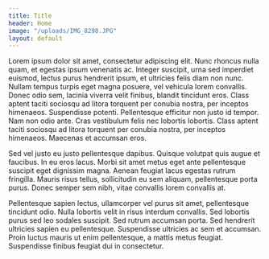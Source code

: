 ```yaml
---
title: Title
header: Home
image: "/uploads/IMG_8298.JPG"
layout: default
---
```


Lorem ipsum dolor sit amet, consectetur adipiscing elit. Nunc rhoncus nulla quam, et egestas ipsum venenatis ac. Integer suscipit, urna sed imperdiet euismod, lectus purus hendrerit ipsum, et ultricies felis diam non nunc. Nullam tempus turpis eget magna posuere, vel vehicula lorem convallis. Donec odio sem, lacinia viverra velit finibus, blandit tincidunt eros. Class aptent taciti sociosqu ad litora torquent per conubia nostra, per inceptos himenaeos. Suspendisse potenti. Pellentesque efficitur non justo id tempor. Nam non odio ante. Cras vestibulum felis nec lobortis lobortis. Class aptent taciti sociosqu ad litora torquent per conubia nostra, per inceptos himenaeos. Maecenas et accumsan eros.

Sed vel justo eu justo pellentesque dapibus. Quisque volutpat quis augue et faucibus. In eu eros lacus. Morbi sit amet metus eget ante pellentesque suscipit eget dignissim magna. Aenean feugiat lacus egestas rutrum fringilla. Mauris risus tellus, sollicitudin eu sem aliquam, pellentesque porta purus. Donec semper sem nibh, vitae convallis lorem convallis at.

Pellentesque sapien lectus, ullamcorper vel purus sit amet, pellentesque tincidunt odio. Nulla lobortis velit in risus interdum convallis. Sed lobortis purus sed leo sodales suscipit. Sed rutrum accumsan porta. Sed hendrerit ultricies sapien eu pellentesque. Suspendisse ultricies ac sem et accumsan. Proin luctus mauris ut enim pellentesque, a mattis metus feugiat. Suspendisse finibus feugiat dui in consectetur.